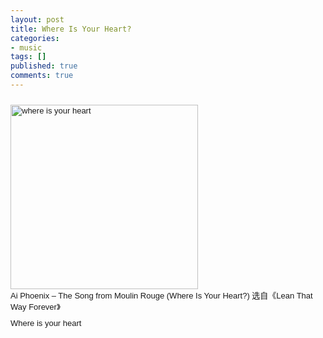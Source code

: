```yaml
---
layout: post
title: Where Is Your Heart?
categories:
- music
tags: []
published: true
comments: true
---
```

<p><p style="text-align: left; padding-top: 10px; padding-right: 0px; padding-bottom: 0px; padding-left: 0px; font-family: Arial, Helvetica, Georgia, sans-serif; font-size: 13px; margin: 0px;"><span><img class="alignnone" title="where is your heart" src="http://t.douban.com/lpic/s1511327.jpg" alt="where is your heart" width="300" height="295" /><br />Ai Phoenix – The Song from Moulin Rouge (Where Is Your Heart?) 选自《Lean That Way Forever》</span></p>
<p style="text-align: left; padding-top: 10px; padding-right: 0px; padding-bottom: 0px; padding-left: 0px; font-family: Arial, Helvetica, Georgia, sans-serif; font-size: 13px; margin: 0px;"><a href="http://ftp.luoo.net/radio/radio92/05.mp3"><img style="display:none;" src="http://t.douban.com/lpic/s1511327.jpg" alt="" /></a>Where is your heart</p></p>
